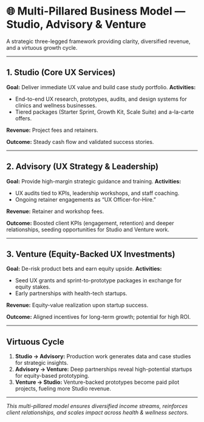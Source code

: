 # 🌐 Multi-Pillared Business Model — Studio, Advisory & Venture

A strategic three-legged framework providing clarity, diversified revenue, and a virtuous growth cycle.

---

## 1. Studio (Core UX Services)

**Goal:** Deliver immediate UX value and build case study portfolio.
**Activities:**

* End-to-end UX research, prototypes, audits, and design systems for clinics and wellness businesses.
* Tiered packages (Starter Sprint, Growth Kit, Scale Suite) and a-la-carte offers.

**Revenue:** Project fees and retainers.

**Outcome:** Steady cash flow and validated success stories.

---

## 2. Advisory (UX Strategy & Leadership)

**Goal:** Provide high-margin strategic guidance and training.
**Activities:**

* UX audits tied to KPIs, leadership workshops, and staff coaching.
* Ongoing retainer engagements as “UX Officer-for-Hire.”

**Revenue:** Retainer and workshop fees.

**Outcome:** Boosted client KPIs (engagement, retention) and deeper relationships, seeding opportunities for Studio and Venture work.

---

## 3. Venture (Equity-Backed UX Investments)

**Goal:** De-risk product bets and earn equity upside.
**Activities:**

* Seed UX grants and sprint-to-prototype packages in exchange for equity stakes.
* Early partnerships with health-tech startups.

**Revenue:** Equity-value realization upon startup success.

**Outcome:** Aligned incentives for long-term growth; potential for high ROI.

---

## Virtuous Cycle

1. **Studio → Advisory:** Production work generates data and case studies for strategic insights.
2. **Advisory → Venture:** Deep partnerships reveal high-potential startups for equity-based prototyping.
3. **Venture → Studio:** Venture-backed prototypes become paid pilot projects, fueling more Studio revenue.

---

*This multi-pillared model ensures diversified income streams, reinforces client relationships, and scales impact across health & wellness sectors.*
